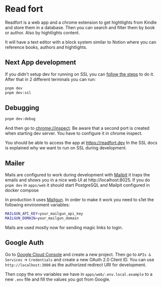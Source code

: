 # Read fort

Readfort is a web app and a chrome extension to get hightlights from Kindle and
store them in a database. Then you can search and filter them by book or author.
Also by hightlights content.

It will have a text editor with a block system similar to Notion where you can reference books, authors and hightlights.

## Next App development

If you didn't setup dev for running on SSL you can [follow the steps](/apps/web/dev/ssl/README.md) to do it.
After that in 2 different terminals you can run:

```bash
pnpm dev
pnpm dev:ssl
```

## Debugging

```bash
pnpm dev:debug
```

And then go to [chrome://inspect](chrome://inspect/#devices). Be aware that a
second port is created when starting dev server. You have to configure it in
chrome inspect.

You should be able to access the app at https://readfort.dev
In the SSL docs is explained why we want to run on SSL during development.

## Mailer

Mails are configured to work during development with [Mailpit](https://mailpit.axllent.org/) it traps the emails and shows you in a nice web UI at http://localhost:8025. If you do `pnpm dev` in `apps/web` it should start PostgreSQL and Mailpit configured in docker compose

In production it uses [Mailgun](https://www.mailgun.com/). In order to make it
work you need to s1et the following environment variables:

```bash
MAILGUN_API_KEY=your_mailgun_api_key
MAILGUN_DOMAIN=your_mailgun_domain
```

Mails are used mostly now for sending magic links to login.

## Google Auth

Go to [Google Cloud Console](https://console.cloud.google.com/apis/credentials?project=readfort) and create a new project. Then go to `APIs & Services` -> `Credentials` and create a new OAuth 2.0 Client ID. You can use `http://localhost:3000` as the authorized redirect URI for development.

Then copy the env variables we have in `apps/web/.env.local.example` to a new `.env` file and fill the values you got from Google.
